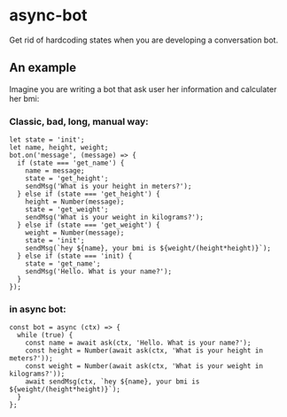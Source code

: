 # async-bot
Get rid of hardcoding states when you are developing a conversation bot.

## An example
Imagine you are writing a bot that ask user her information and calculater her bmi:

### Classic, bad, long, manual way:
```JS
let state = 'init';
let name, height, weight;
bot.on('message', (message) => {
  if (state === 'get_name') {
    name = message;
    state = 'get_height';
    sendMsg('What is your height in meters?');
  } else if (state === 'get_height') {
    height = Number(message);
    state = 'get_weight';
    sendMsg('What is your weight in kilograms?');  
  } else if (state === 'get_weight') {
    weight = Number(message);
    state = 'init';
    sendMsg(`hey ${name}, your bmi is ${weight/(height*height)}`);
  } else if (state === 'init) {
    state = 'get_name';
    sendMsg('Hello. What is your name?');
  }
});
```
### in async bot:
```JS
const bot = async (ctx) => {
  while (true) {
    const name = await ask(ctx, 'Hello. What is your name?');
    const height = Number(await ask(ctx, 'What is your height in meters?'));
    const weight = Number(await ask(ctx, 'What is your weight in kilograms?'));
    await sendMsg(ctx, `hey ${name}, your bmi is ${weight/(height*height)}`);
  }
};
```
